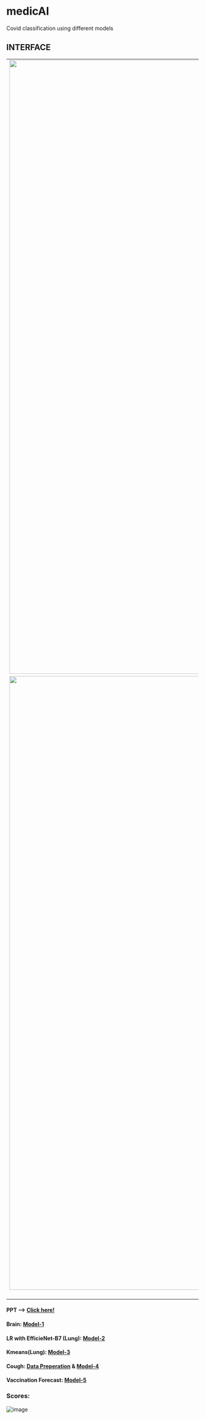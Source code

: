 # medicAI
Covid classification using different models 

## INTERFACE
| | | |
|:-------------------------:|:-------------------------:|:-------------------------:|
|<img width="1604" alt="screen shot 2017-08-07 at 12 18 15 pm" src="https://user-images.githubusercontent.com/68124256/130053029-12f56b08-edeb-44a6-a19a-61409a53f40b.jpg">  |  <img width="1604" alt="screen shot 2017-08-07 at 12 18 15 pm" src="https://user-images.githubusercontent.com/68124256/130052646-c02f6072-fb3f-4749-ba36-b252287631e6.jpg">|<img width="1604" alt="screen shot 2017-08-07 at 12 18 15 pm" src="https://user-images.githubusercontent.com/68124256/130052666-547b784d-655e-4ac6-871f-bcf9127b2cf3.jpg">|
|<img width="1604" alt="screen shot 2017-08-07 at 12 18 15 pm" src="https://user-images.githubusercontent.com/68124256/130052698-84c24edf-a525-4a84-8abb-dbf7f0efc567.jpg">  blah |  <img width="1604" alt="screen shot 2017-08-07 at 12 18 15 pm" src="https://user-images.githubusercontent.com/68124256/130052725-0336a3c6-f38e-400c-8fab-107b845eb051.jpg">|<img width="1604" alt="screen shot 2017-08-07 at 12 18 15 pm" src="https://user-images.githubusercontent.com/68124256/130052745-36492fbb-789c-4098-be5b-db3de61e6a9b.jpg">|


#### PPT --> [Click here!](https://docs.google.com/presentation/d/1WjaSQanS6ejm_Vh1WCvU-DSOeG7dNhiwQEfRuRi922U/edit#slide=id.ge8092dc631_0_)

#### Brain: [Model-1](https://www.kaggle.com/prabhu2599/notebook97eface6e5##-Model)

#### LR with EfficieNet-B7 (Lung): [Model-2](https://www.kaggle.com/prabhu2599/covid-ps-98)

#### Kmeans(Lung): [Model-3](https://www.kaggle.com/prabhu2599/covid-19-diagnosis-on-tpu-with-patients-clustering)

#### Cough: [Data Preperation](https://www.kaggle.com/pattanafridahmed/cough-coswara) & [Model-4](https://colab.research.google.com/drive/1heoMM8XCGQS0HwnC6ZeqjNnU08l6WiBD)

#### Vaccination Forecast: [Model-5](https://www.kaggle.com/pattanafridahmed/timeseries-analysis-of-vaccinations)

### Scores:
![image](https://user-images.githubusercontent.com/68124256/129453271-97d981cf-836b-4df6-9cb8-9c25b64f0c8c.png)
